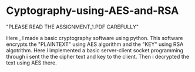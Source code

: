 # Cyptography-using-AES-and-RSA

"PLEASE READ THE ASSIGNMENT_1.PDF CAREFULLY"

Here , I made a basic cryptography software using python. 
This software encrypts the "PLAINTEXT" using AES algorithm and the "KEY" using RSA algotrithm.
Here i implemented a basic server-client socket programming through i sent the the cipher text and key to the client.
Then i decrypted the text using AES there.
